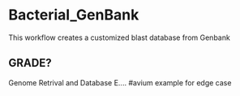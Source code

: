 # Bacterial_GenBank
This workflow creates a customized blast database from Genbank

## GRADE?
Genome Retrival and Database E....
#avium example for edge case
